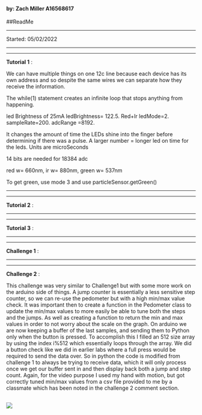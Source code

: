 #### by: Zach Miller A16568617

##ReadMe

---
Started: 05/02/2022

---
---
**Tutorial 1** :

We can have multiple things on one 12c line because each device has its own address
and so despite the same wires we can separate how they receive the information.

The while(1) statement creates an infinite loop that stops anything from happening.

led Brightness of 25mA ledBrightness= 122.5. Red+Ir ledMode=2. sampleRate=200. adcRange
=8192.

It changes the amount of time the LEDs shine into the finger before determining if
there was a pulse. A larger number = longer led on time for the leds. Units are microSeconds

14 bits are needed for 18384 adc

red w= 660nm, ir w= 880nm, green w= 537nm

To get green, use mode 3 and use particleSensor.getGreen()


---
---
**Tutorial 2** :



---
---
**Tutorial 3** :



---
---
**Challenge 1** :



---
---
**Challenge 2** :

This challenge was very similar to Challenge1 but with some more work on the arduino
side of things. A jump counter is essentially a less sensitive step counter, so we
can re-use the pedometer but with a high min/max value check. It was important then
to create a function in the Pedometer class to update the min/max values to more
easily be able to tune both the steps and the jumps. As well as creating a function
to return the min and max values in order to not worry about the scale on the graph.
On arduino we are now
keeping a buffer of the last samples, and sending them to Python only when the button
is pressed. To accomplish this I filled an 512 size array by using the index i%512
which essentially loops through the array. We did a button check like we did in earlier
labs where a full press would be required to send the data over. So in python the code
is modified from challenge 1 to always be trying to receive data, which it will only
process once we get our buffer sent in and then display back both a jump and step
count. Again, for the video purpose I used my hand with motion, but got correctly tuned
min/max values from a csv file provided to me by a classmate which has been noted in 
the challenge 2 comment section.

![](images/gifVidTwo.gif)
---